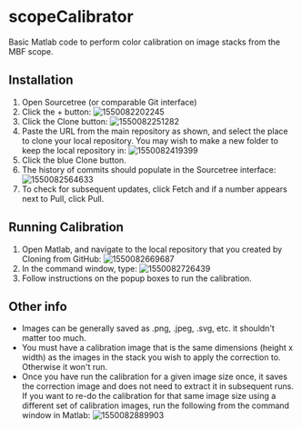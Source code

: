 # scopeCalibrator #

Basic Matlab code to perform color calibration on image stacks from the MBF scope.



## Installation ##

1. Open Sourcetree (or comparable Git interface)
2. Click the + button:
    ![1550082202245](https://github.com/m053m716/scopeCalibrator/tree/master/doc/img/1550082202245.png)
3. Click the Clone button:
    ![1550082251282](https://github.com/m053m716/scopeCalibrator/tree/master/doc/img/1550082251282.png)
4. Paste the URL from the main repository as shown, and select the place to clone your local repository. You may wish to make a new folder to keep the local repository in: ![1550082419399](https://github.com/m053m716/scopeCalibrator/tree/master/doc/img/1550082419399.png)
5. Click the blue Clone button.
6. The history of commits should populate in the Sourcetree interface:
   ![1550082564633](https://github.com/m053m716/scopeCalibrator/tree/master/doc/img/1550082564633.png)
7. To check for subsequent updates, click Fetch and if a number appears next to Pull, click Pull.



## Running Calibration ##

1. Open Matlab, and navigate to the local repository that you created by Cloning from GitHub:
   ![1550082669687](https://github.com/m053m716/scopeCalibrator/tree/master/doc/img/1550082669687.png)
2. In the command window, type:
   ![1550082726439](https://github.com/m053m716/scopeCalibrator/tree/master/doc/img/1550082726439.png)
3. Follow instructions on the popup boxes to run the calibration.



## Other info ##

* Images can be generally saved as .png, .jpeg, .svg, etc. it shouldn't matter too much. 
* You must have a calibration image that is the same dimensions (height x width) as the images in the stack you wish to apply the correction to. Otherwise it won't run.
* Once you have run the calibration for a given image size once, it saves the correction image and does not need to extract it in subsequent runs. If you want to re-do the calibration for that same image size using a different set of calibration images, run the following from the command window in Matlab:
  ![1550082889903](https://github.com/m053m716/scopeCalibrator/tree/master/doc/img/1550082889903.png)

